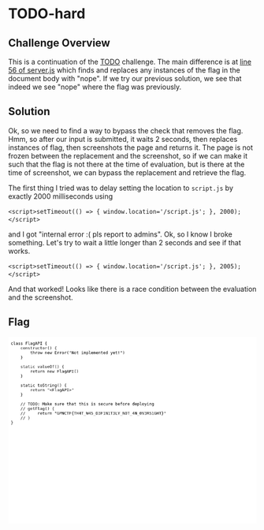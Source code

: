 # TODO-hard

## Challenge Overview
This is a continuation of the [TODO](../todo) challenge. The main difference is at [line 56 of server.js](server.js#L56) which finds and replaces any instances of the flag in the document body with "nope". If we try our previous solution, we see that indeed we see "nope" where the flag was previously.

## Solution
Ok, so we need to find a way to bypass the check that removes the flag. Hmm, so after our input is submitted, it waits 2 seconds, then replaces instances of flag, then screenshots the page and returns it. The page is not frozen between the replacement and the screenshot, so if we can make it such that the flag is not there at the time of evaluation, but is there at the time of screenshot, we can bypass the replacement and retrieve the flag.

The first thing I tried was to delay setting the location to `script.js` by exactly 2000 milliseconds using 
```
<script>setTimeout(() => { window.location='/script.js'; }, 2000);</script>
```
and I got "internal error :( pls report to admins". Ok, so I know I broke something. Let's try to wait a little longer than 2 seconds and see if that works.
```
<script>setTimeout(() => { window.location='/script.js'; }, 2005);</script>
```
And that worked! Looks like there is a race condition between the evaluation and the screenshot.

## Flag
![](flag.png)